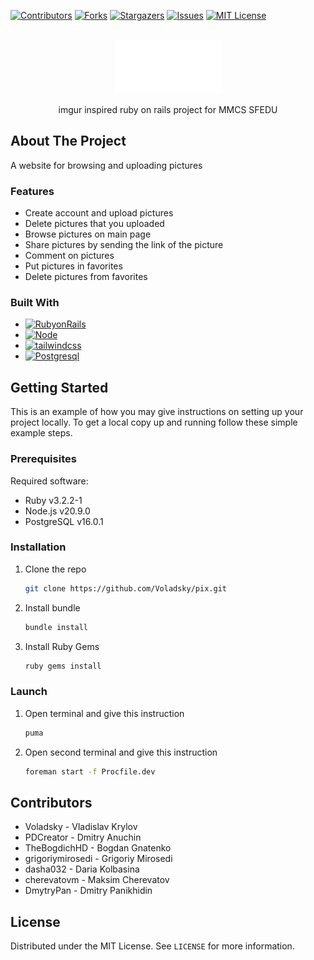 <a name="readme-top"></a>
[![Contributors][contributors-shield]][contributors-url]
[![Forks][forks-shield]][forks-url]
[![Stargazers][stars-shield]][stars-url]
[![Issues][issues-shield]][issues-url]
[![MIT License][license-shield]][license-url]



<!-- PROJECT LOGO -->
<br />
<div align="center">
  <a href="https://github.com/Voladsky/pix">
    <img src="app/assets/images/account_images/logo_pix.png" alt="Logo" width="171" height="86">
  </a>

  <p align="center">
    imgur inspired ruby on rails project for MMCS SFEDU
    <br />
    <!--a href="https://github.com/Voladsky/pix">View Demo</a>
    ·
    <a href="https://github.com/Voladsky/pix/issues">Report Bug</a>
    ·
    <a href="https://github.com/Voladsky/pix/issues">Request Feature</a-->
  </p>
</div>

<!-- ABOUT THE PROJECT -->
## About The Project
A website for browsing and uploading pictures


<!-- USAGE EXAMPLES -->
### Features
- Create account and upload pictures
- Delete pictures that you uploaded
- Browse pictures on main page<br>
- Share pictures by sending the link of the picture
- Comment on pictures
- Put pictures in favorites
- Delete pictures from favorites


### Built With
* [![RubyonRails][RubyonRails.org]][RubyonRails-url]
* [![Node][Node.js]][Node-url]
* [![tailwindcss][tailwindcss.com]][tailwindcss-url]
* [![Postgresql][Postgresql.org]][Postgresql-url]


<!-- GETTING STARTED -->
## Getting Started

This is an example of how you may give instructions on setting up your project locally.
To get a local copy up and running follow these simple example steps.

### Prerequisites
Required software:
- Ruby v3.2.2-1
- Node.js v20.9.0
- PostgreSQL v16.0.1

### Installation

1. Clone the repo
   ```sh
   git clone https://github.com/Voladsky/pix.git
   ```
2. Install bundle
   ```sh
   bundle install
   ```
3. Install Ruby Gems
   ```sh
   ruby gems install
   ```

### Launch
1. Open terminal and give this instruction
   ```sh
   puma
   ```
2. Open second terminal and give this instruction
   ```sh
   foreman start -f Procfile.dev
   ```

## Contributors
- Voladsky - Vladislav Krylov
- PDCreator - Dmitry Anuchin
- TheBogdichHD - Bogdan Gnatenko
- grigoriymirosedi - Grigoriy Mirosedi
- dasha032 - Daria Kolbasina
- cherevatovm - Maksim Cherevatov 
- DmytryPan - Dmitry Panikhidin

<!-- LICENSE -->
## License

Distributed under the MIT License. See `LICENSE` for more information.


<!-- MARKDOWN LINKS & IMAGES -->
<!-- https://www.markdownguide.org/basic-syntax/#reference-style-links -->
[contributors-shield]: https://img.shields.io/github/contributors/Voladsky/pix.svg?style=for-the-badge
[contributors-url]: https://github.com/Voladsky/pix/graphs/contributors
[forks-shield]: https://img.shields.io/github/forks/Voladsky/pix.svg?style=for-the-badge
[forks-url]: https://github.com/Voladsky/pix/network/members
[stars-shield]: https://img.shields.io/github/stars/Voladsky/pix.svg?style=for-the-badge
[stars-url]: https://github.com/Voladsky/pix/stargazers
[issues-shield]: https://img.shields.io/github/issues/Voladsky/pix.svg?style=for-the-badge
[issues-url]: https://github.com/Voladsky/pix/issues
[license-shield]: https://img.shields.io/github/license/Voladsky/pix.svg?style=for-the-badge
[license-url]: https://github.com/Voladsky/pix/blob/master/LICENSE
[product-screenshot]: images/screenshot.png
[Node.js]: https://img.shields.io/badge/Node.js-233056?style=for-the-badge&logo=Nodedotjs&logoColor=green
[Node-url]: https://Nodejs.org/
[tailwindcss.com]: https://img.shields.io/badge/tailwindcss-161D2D?style=for-the-badge&logo=tailwindcss&logoColor=cyan
[tailwindcss-url]: https://tailwindcss.com
[RubyonRails.org]: https://img.shields.io/badge/RubyonRails-DD0031?style=for-the-badge&logo=RubyonRails&logoColor=white
[RubyonRails-url]: https://RubyonRails.org
[Postgresql.org]: https://img.shields.io/badge/Postgresql-0769AD?style=for-the-badge&logo=Postgresql&logoColor=white
[Postgresql-url]: https://Postgresql.org 
